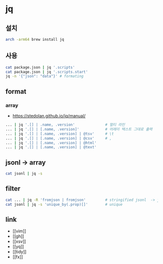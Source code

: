 # jq

## 설치
```sh
arch -arm64 brew install jq
```

## 사용
```sh
cat package.json | jq '.scripts'
cat package.json | jq '.scripts.start'
jq -n '{"json": "data"}' # formating
```

## format
### array
- https://stedolan.github.io/jq/manual/
```sh
... | jq '.[] | .name, .version'              # 멀티 라인
... | jq '.[] | [.name, .version]'            # 어레이 텍스트 그대로 출력
... | jq '.[] | [.name, .version] | @tsv'     # \t
... | jq '.[] | [.name, .version] | @csv'     # ,
... | jq '.[] | [.name, .version] | @html'
... | jq '.[] | [.name, .version] | @text'
```

## jsonl -> array
```sh
cat jsonl | jq -s
```

## filter
```sh
cat ... | jq -R 'fromjson | fromjson'         # stringified jsonl  -> json
cat jsonl | jq -s 'unique_by(.prop)[]'        # unique
```

## link
- [[vim]]
- [[gh]]
- [[xsv]]
- [[yq]]
- [[tidy]]
- [[fx]]
